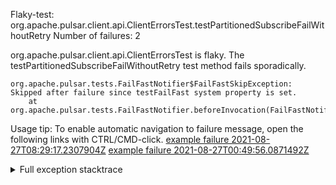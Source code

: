        
Flaky-test: org.apache.pulsar.client.api.ClientErrorsTest.testPartitionedSubscribeFailWithoutRetry
Number of failures: 2

org.apache.pulsar.client.api.ClientErrorsTest is flaky. The testPartitionedSubscribeFailWithoutRetry test method fails sporadically.

```
org.apache.pulsar.tests.FailFastNotifier$FailFastSkipException: Skipped after failure since testFailFast system property is set.
	at org.apache.pulsar.tests.FailFastNotifier.beforeInvocation(FailFastNotifier.java:88)

```

Usage tip: To enable automatic navigation to failure message, open the following links with CTRL/CMD-click.
[example failure 2021-08-27T08:29:17.2307904Z](https://github.com/apache/pulsar/runs/3441181143?check_suite_focus=true#step:9:1324)
[example failure 2021-08-27T00:49:56.0871492Z](https://github.com/apache/pulsar/runs/3438608157?check_suite_focus=true#step:9:1320)


<details>
<summary>Full exception stacktrace</summary>
<code><pre>
org.apache.pulsar.tests.FailFastNotifier$FailFastSkipException: Skipped after failure since testFailFast system property is set.
	at org.apache.pulsar.tests.FailFastNotifier.beforeInvocation(FailFastNotifier.java:88)

</pre></code>
</details>

